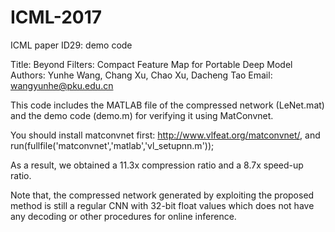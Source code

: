 # ICML-2017
ICML paper ID29: demo code

Title: Beyond Filters: Compact Feature Map for Portable Deep Model
Authors: Yunhe Wang, Chang Xu, Chao Xu, Dacheng Tao
Email: wangyunhe@pku.edu.cn

This code includes the MATLAB file of the compressed network (LeNet.mat) and the demo code (demo.m) for verifying it using MatConvnet.

You should install matconvnet first: http://www.vlfeat.org/matconvnet/, and run(fullfile('matconvnet','matlab','vl_setupnn.m'));

As a result, we obtained a 11.3x compression ratio and a 8.7x speed-up ratio.

Note that, the compressed network generated by exploiting the proposed method is still a regular CNN with 32-bit float values which does not have any decoding or other procedures for online inference.
